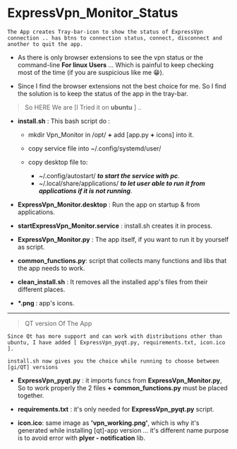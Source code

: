 # ExpressVpn_Monitor_Status

```The App creates Tray-bar-icon to show the status of ExpressVpn connection .. has btns to connection status, connect, disconnect and another to quit the app. ```

- As there is only browser extensions to see the vpn status or the command-line **For linux Users** … Which is painful to keep checking most of the time (if you are suspicious like me :grin:).

- Since I find the browser extensions not the best choice for me. So I find the solution is to keep the status of the app in the tray-bar.

> So HERE We are [I Tried it on **ubuntu** ] ..

* **install.sh** : This bash script do :

  * mkdir Vpn_Monitor in /opt/ **+** add [app.py **+** icons] into it.

  * copy service file into ~/.config/systemd/user/

  * copy desktop file to:
    * ~/.config/autostart/ **_to start the service with pc_**.
    * ~/.local/share/applications/ **_to let user able to run it from applications if it is not running_**.


* **ExpressVpn_Monitor.desktop** : Run the app on startup & from applications.

* **startExpressVpn_Monitor.service** : install.sh creates it in process.

* **ExpressVpn_Monitor.py** : The app itself, if you want to run it by yourself as script.

* **common_functions.py**: script that collects many functions and libs that the app needs to work.

* **clean_install.sh** : It removes all the installed app's files from their different places.

* <strong> *.png </strong> : app's icons.

<hr>

> QT version Of The App

``` Since Qt has more support and can work with distributions other than ubuntu, I have added [ ExpressVpn_pyqt.py, requirements.txt, icon.ico ]. ```

```install.sh now gives you the choice while running to choose between [gi/QT] versions ```

* **ExpressVpn_pyqt.py** : it imports funcs from **ExpressVpn_Monitor.py**, So to work properly the 2 files **+** **common_functions.py** must be placed together.

* **requirements.txt** : it's only needed for **ExpressVpn_pyqt.py** script.

* **icon.ico**: same image as **'vpn_working.png'**, which is why it's generated while installing [qt]-app version ... it's different name purpose is to avoid error with **plyer - notification** lib.

